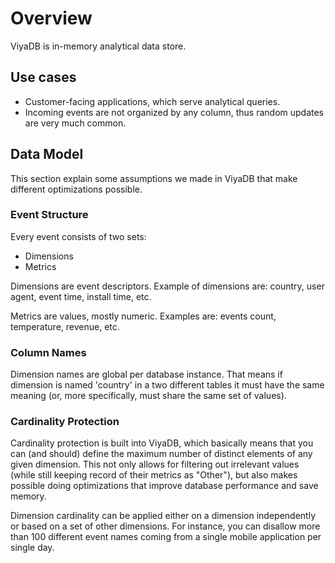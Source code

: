 Overview
========

ViyaDB is in-memory analytical data store.

## Use cases

 * Customer-facing applications, which serve analytical queries.
 * Incoming events are not organized by any column, thus random updates are very much common.

## Data Model

This section explain some assumptions we made in ViyaDB that make different optimizations possible.

### Event Structure

Every event consists of two sets:

 * Dimensions
 * Metrics
 
Dimensions are event descriptors. Example of dimensions are: country, user agent, event time, install time, etc.

Metrics are values, mostly numeric. Examples are: events count, temperature, revenue, etc.

### Column Names

Dimension names are global per database instance. That means if dimension is named 'country' in a two different tables it must have the same meaning (or, more specifically, must share the same set of values).

### Cardinality Protection

Cardinality protection is built into ViyaDB, which basically means that you can (and should) define the maximum number of distinct elements of any given dimension. This not only allows for filtering out irrelevant values (while still keeping record of their metrics as "Other"), but also makes possible doing optimizations that improve database performance and save memory.

Dimension cardinality can be applied either on a dimension independently or based on a set of other dimensions. For instance, you can disallow more than 100 different event names coming from a single mobile application per single day.

